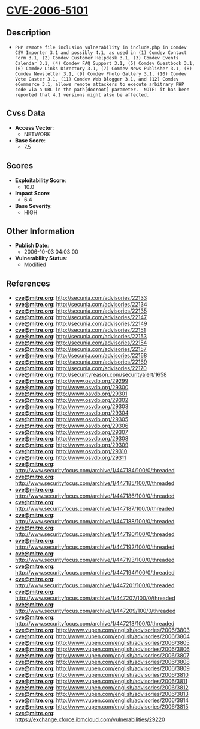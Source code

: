 
# [CVE-2006-5101](https://cve.mitre.org/cgi-bin/cvename.cgi?name=CVE-2006-5101)

## Description

- `PHP remote file inclusion vulnerability in include.php in Comdev CSV Importer 3.1 and possibly 4.1, as used in (1) Comdev Contact Form 3.1, (2) Comdev Customer Helpdesk 3.1, (3) Comdev Events Calendar 3.1, (4) Comdev FAQ Support 3.1, (5) Comdev Guestbook 3.1, (6) Comdev Links Directory 3.1, (7) Comdev News Publisher 3.1, (8) Comdev Newsletter 3.1, (9) Comdev Photo Gallery 3.1, (10) Comdev Vote Caster 3.1, (11) Comdev Web Blogger 3.1, and (12) Comdev eCommerce 3.1, allows remote attackers to execute arbitrary PHP code via a URL in the path[docroot] parameter.  NOTE: it has been reported that 4.1 versions might also be affected.`

## Cvss Data

- **Access Vector**:
  - NETWORK
- **Base Score**:
  - 7.5

## Scores

- **Exploitability Score**:
  - 10.0
- **Impact Score**:
  - 6.4
- **Base Severity**:
  - HIGH

## Other Information

- **Publish Date**:
  - 2006-10-03 04:03:00
- **Vulnerability Status**:
  - Modified

## References

- **cve@mitre.org**: http://secunia.com/advisories/22133
- **cve@mitre.org**: http://secunia.com/advisories/22134
- **cve@mitre.org**: http://secunia.com/advisories/22135
- **cve@mitre.org**: http://secunia.com/advisories/22147
- **cve@mitre.org**: http://secunia.com/advisories/22149
- **cve@mitre.org**: http://secunia.com/advisories/22151
- **cve@mitre.org**: http://secunia.com/advisories/22153
- **cve@mitre.org**: http://secunia.com/advisories/22154
- **cve@mitre.org**: http://secunia.com/advisories/22157
- **cve@mitre.org**: http://secunia.com/advisories/22168
- **cve@mitre.org**: http://secunia.com/advisories/22169
- **cve@mitre.org**: http://secunia.com/advisories/22170
- **cve@mitre.org**: http://securityreason.com/securityalert/1658
- **cve@mitre.org**: http://www.osvdb.org/29299
- **cve@mitre.org**: http://www.osvdb.org/29300
- **cve@mitre.org**: http://www.osvdb.org/29301
- **cve@mitre.org**: http://www.osvdb.org/29302
- **cve@mitre.org**: http://www.osvdb.org/29303
- **cve@mitre.org**: http://www.osvdb.org/29304
- **cve@mitre.org**: http://www.osvdb.org/29305
- **cve@mitre.org**: http://www.osvdb.org/29306
- **cve@mitre.org**: http://www.osvdb.org/29307
- **cve@mitre.org**: http://www.osvdb.org/29308
- **cve@mitre.org**: http://www.osvdb.org/29309
- **cve@mitre.org**: http://www.osvdb.org/29310
- **cve@mitre.org**: http://www.osvdb.org/29311
- **cve@mitre.org**: http://www.securityfocus.com/archive/1/447184/100/0/threaded
- **cve@mitre.org**: http://www.securityfocus.com/archive/1/447185/100/0/threaded
- **cve@mitre.org**: http://www.securityfocus.com/archive/1/447186/100/0/threaded
- **cve@mitre.org**: http://www.securityfocus.com/archive/1/447187/100/0/threaded
- **cve@mitre.org**: http://www.securityfocus.com/archive/1/447188/100/0/threaded
- **cve@mitre.org**: http://www.securityfocus.com/archive/1/447190/100/0/threaded
- **cve@mitre.org**: http://www.securityfocus.com/archive/1/447192/100/0/threaded
- **cve@mitre.org**: http://www.securityfocus.com/archive/1/447193/100/0/threaded
- **cve@mitre.org**: http://www.securityfocus.com/archive/1/447194/100/0/threaded
- **cve@mitre.org**: http://www.securityfocus.com/archive/1/447201/100/0/threaded
- **cve@mitre.org**: http://www.securityfocus.com/archive/1/447207/100/0/threaded
- **cve@mitre.org**: http://www.securityfocus.com/archive/1/447209/100/0/threaded
- **cve@mitre.org**: http://www.securityfocus.com/archive/1/447213/100/0/threaded
- **cve@mitre.org**: http://www.vupen.com/english/advisories/2006/3803
- **cve@mitre.org**: http://www.vupen.com/english/advisories/2006/3804
- **cve@mitre.org**: http://www.vupen.com/english/advisories/2006/3805
- **cve@mitre.org**: http://www.vupen.com/english/advisories/2006/3806
- **cve@mitre.org**: http://www.vupen.com/english/advisories/2006/3807
- **cve@mitre.org**: http://www.vupen.com/english/advisories/2006/3808
- **cve@mitre.org**: http://www.vupen.com/english/advisories/2006/3809
- **cve@mitre.org**: http://www.vupen.com/english/advisories/2006/3810
- **cve@mitre.org**: http://www.vupen.com/english/advisories/2006/3811
- **cve@mitre.org**: http://www.vupen.com/english/advisories/2006/3812
- **cve@mitre.org**: http://www.vupen.com/english/advisories/2006/3813
- **cve@mitre.org**: http://www.vupen.com/english/advisories/2006/3814
- **cve@mitre.org**: http://www.vupen.com/english/advisories/2006/3815
- **cve@mitre.org**: https://exchange.xforce.ibmcloud.com/vulnerabilities/29220
